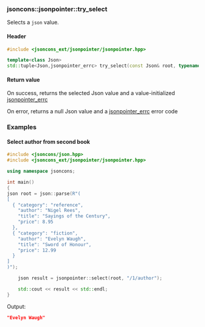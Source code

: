 ### jsoncons::jsonpointer::try_select

Selects a `json` value.

#### Header
```c++
#include <jsoncons_ext/jsonpointer/jsonpointer.hpp>

template<class Json>
std::tuple<Json,jsonpointer_errc> try_select(const Json& root, typename Json::string_view_type path)
```

#### Return value

On success, returns the selected Json value and a value-initialized [jsonpointer_errc](jsonpointer_errc.md)

On error, returns a null Json value and a [jsonpointer_errc](jsonpointer_errc.md) error code 

### Examples

#### Select author from second book

```c++
#include <jsoncons/json.hpp>
#include <jsoncons_ext/jsonpointer/jsonpointer.hpp>

using namespace jsoncons;

int main()
{
json root = json::parse(R"(
[
  { "category": "reference",
    "author": "Nigel Rees",
    "title": "Sayings of the Century",
    "price": 8.95
  },
  { "category": "fiction",
    "author": "Evelyn Waugh",
    "title": "Sword of Honour",
    "price": 12.99
  }
]
)");

    json result = jsonpointer::select(root, "/1/author");

    std::cout << result << std::endl;
}
```
Output:
```json
"Evelyn Waugh"
```


